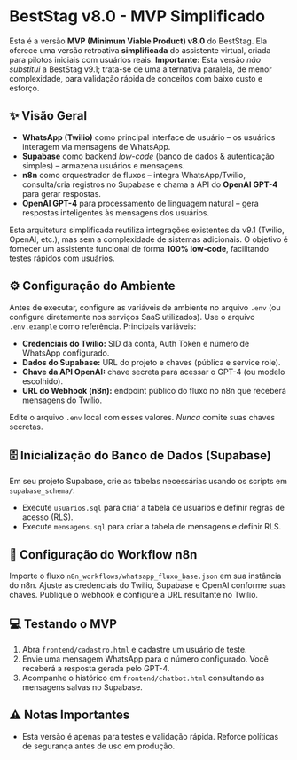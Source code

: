 # BestStag v8.0 - MVP Simplificado

Esta é a versão **MVP (Minimum Viable Product) v8.0** do BestStag. Ela oferece uma versão retroativa **simplificada** do assistente virtual, criada para pilotos iniciais com usuários reais. **Importante:** Esta versão *não substitui* a BestStag v9.1; trata-se de uma alternativa paralela, de menor complexidade, para validação rápida de conceitos com baixo custo e esforço.

## ✨ Visão Geral
- **WhatsApp (Twilio)** como principal interface de usuário – os usuários interagem via mensagens de WhatsApp.
- **Supabase** como backend _low-code_ (banco de dados & autenticação simples) – armazena usuários e mensagens.
- **n8n** como orquestrador de fluxos – integra WhatsApp/Twilio, consulta/cria registros no Supabase e chama a API do **OpenAI GPT-4** para gerar respostas.
- **OpenAI GPT-4** para processamento de linguagem natural – gera respostas inteligentes às mensagens dos usuários.

Esta arquitetura simplificada reutiliza integrações existentes da v9.1 (Twilio, OpenAI, etc.), mas sem a complexidade de sistemas adicionais. O objetivo é fornecer um assistente funcional de forma **100% low-code**, facilitando testes rápidos com usuários.

## ⚙️ Configuração do Ambiente
Antes de executar, configure as variáveis de ambiente no arquivo `.env` (ou configure diretamente nos serviços SaaS utilizados). Use o arquivo `.env.example` como referência. Principais variáveis:
- **Credenciais do Twilio:** SID da conta, Auth Token e número de WhatsApp configurado.
- **Dados do Supabase:** URL do projeto e chaves (pública e service role).
- **Chave da API OpenAI:** chave secreta para acessar o GPT-4 (ou modelo escolhido).
- **URL do Webhook (n8n):** endpoint público do fluxo no n8n que receberá mensagens do Twilio.

Edite o arquivo `.env` local com esses valores. *Nunca* comite suas chaves secretas.

## 🗄️ Inicialização do Banco de Dados (Supabase)
Em seu projeto Supabase, crie as tabelas necessárias usando os scripts em `supabase_schema/`:
- Execute `usuarios.sql` para criar a tabela de usuários e definir regras de acesso (RLS).
- Execute `mensagens.sql` para criar a tabela de mensagens e definir RLS.

## 🤖 Configuração do Workflow n8n
Importe o fluxo `n8n_workflows/whatsapp_fluxo_base.json` em sua instância do n8n. Ajuste as credenciais do Twilio, Supabase e OpenAI conforme suas chaves. Publique o webhook e configure a URL resultante no Twilio.

## 💻 Testando o MVP
1. Abra `frontend/cadastro.html` e cadastre um usuário de teste.
2. Envie uma mensagem WhatsApp para o número configurado. Você receberá a resposta gerada pelo GPT-4.
3. Acompanhe o histórico em `frontend/chatbot.html` consultando as mensagens salvas no Supabase.

## ⚠️ Notas Importantes
- Esta versão é apenas para testes e validação rápida. Reforce políticas de segurança antes de uso em produção.
